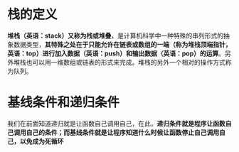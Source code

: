 
# 栈的定义
**堆栈（英语：stack）又称为栈或堆叠**，是计算机科学中一种特殊的串列形式的抽象数据类型，**其特殊之处在于只能允许在链表或数组的一端（称为堆栈顶端指针，英语：top）进行加入数据（英语：push）和输出数据（英语：pop）的运算**。另外堆栈也可以用一维数组或链表的形式来完成。堆栈的另外一个相对的操作方式称为队列。

# 基线条件和递归条件
我们在前面知道递归就是让函数自己调用自己，在此，**递归条件就是程序让函数自己调用自己的条件；而基线条件就是让程序知道什么时候让函数停止自己调用自己，以免成为死循环**


```python

```
